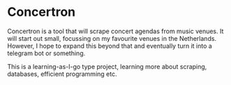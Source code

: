 # Concertron

Concertron is a tool that will scrape concert agendas from music venues. It will start out small, focussing on my favourite venues in the Netherlands. However, I hope to expand this beyond that and eventually turn it into a telegram bot or something.

This is a learning-as-I-go type project, learning more about scraping, databases, efficient programming etc.
